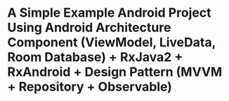 # A Simple Example Android Project Using Android Architecture Component (ViewModel, LiveData, Room Database) + RxJava2 + RxAndroid + Design Pattern (MVVM + Repository + Observable)
